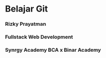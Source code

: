 # Belajar Git

### Rizky Prayatman
### Fullstack Web Development
### Synrgy Academy BCA x Binar Academy